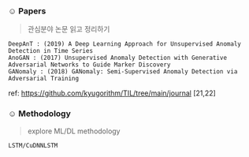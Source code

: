 
### ☺︎ Papers
> 관심분야 논문 읽고 정리하기

```
DeepAnT : (2019) A Deep Learning Approach for Unsupervised Anomaly Detection in Time Series 
AnoGAN : (2017) Unsupervised Anomaly Detection with Generative Adversarial Networks to Guide Marker Discovery
GANomaly : (2018) GANomaly: Semi-Supervised Anomaly Detection via Adversarial Training
```
ref: https://github.com/kyugorithm/TIL/tree/main/journal [21,22]

### ☺︎ Methodology
> explore ML/DL methodology 
```
LSTM/CuDNNLSTM
```

